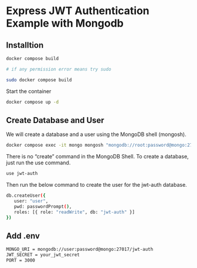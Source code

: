 # Express JWT Authentication Example with Mongodb

## Installtion

```bash
docker compose build

# if any permission error means try sudo

sudo docker compose build
```

Start the container

```bash
docker compose up -d
```

## Create Database and User

We will create a database and a user using the MongoDB shell (mongosh).
```bash
docker compose exec -it mongo mongosh "mongodb://root:password@mongo:27017/admin?authSource=admin"
```

There is no “create” command in the MongoDB Shell. To create a database, just run the use command.

```bash
use jwt-auth
```

Then run the below command to create the user for the jwt-auth database.

```bash
db.createUser({
   user: "user",
   pwd: passwordPrompt(),
   roles: [{ role: "readWrite", db: "jwt-auth" }]
})
```

## Add .env

```bash
MONGO_URI = mongodb://user:password@mongo:27017/jwt-auth
JWT_SECRET = your_jwt_secret
PORT = 3000
```